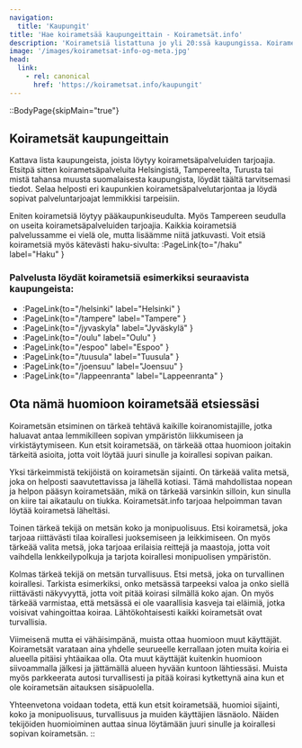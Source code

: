 ```yaml
---
navigation:
  title: 'Kaupungit'
title: 'Hae koirametsää kaupungeittain - Koirametsät.info'
description: 'Koirametsiä listattuna jo yli 20:ssä kaupungissa. Koirametsät Helsingissä, Jyväskylässä, Tampereella ja ympäri suomen kätevästi yhden palevelun kautta.'
image: '/images/koirametsat-info-og-meta.jpg'
head:
  link:
    - rel: canonical
      href: 'https://koirametsat.info/kaupungit'
---
```


::BodyPage{skipMain="true"}
## Koirametsät kaupungeittain

Kattava lista kaupungeista, joista löytyy koirametsäpalveluiden tarjoajia. Etsitpä sitten koirametsäpalveluita Helsingistä, Tampereelta, Turusta tai mistä tahansa muusta suomalaisesta kaupungista, löydät täältä tarvitsemasi tiedot. Selaa helposti eri kaupunkien koirametsäpalvelutarjontaa ja löydä sopivat palveluntarjoajat lemmikkisi tarpeisiin.

Eniten koirametsiä löytyy pääkaupunkiseudulta. Myös Tampereen seudulla on useita koirametsäpalveluiden tarjoajia. Kaikkia koirametsiä palvelussamme ei vielä ole, mutta lisäämme niitä jatkuvasti.
Voit etsiä koirametsiä myös kätevästi haku-sivulta: :PageLink{to="/haku" label="Haku" }

### Palvelusta löydät koirametsiä esimerkiksi seuraavista kaupungeista:
- :PageLink{to="/helsinki" label="Helsinki" }
- :PageLink{to="/tampere" label="Tampere" }
- :PageLink{to="/jyvaskyla" label="Jyväskylä" }
- :PageLink{to="/oulu" label="Oulu" }
- :PageLink{to="/espoo" label="Espoo" }
- :PageLink{to="/tuusula" label="Tuusula" }
- :PageLink{to="/joensuu" label="Joensuu" }
- :PageLink{to="/lappeenranta" label="Lappeenranta" }

## Ota nämä huomioon koirametsää etsiessäsi
Koirametsän etsiminen on tärkeä tehtävä kaikille koiranomistajille, jotka haluavat antaa lemmikilleen sopivan ympäristön liikkumiseen ja virkistäytymiseen. Kun etsit koirametsää, on tärkeää ottaa huomioon joitakin tärkeitä asioita, jotta voit löytää juuri sinulle ja koirallesi sopivan paikan.

Yksi tärkeimmistä tekijöistä on koirametsän sijainti. On tärkeää valita metsä, joka on helposti saavutettavissa ja lähellä kotiasi. Tämä mahdollistaa nopean ja helpon pääsyn koirametsään, mikä on tärkeää varsinkin silloin, kun sinulla on kiire tai aikataulu on tiukka. Koirametsät.info tarjoaa helpoimman tavan löytää koirametsä läheltäsi.

Toinen tärkeä tekijä on metsän koko ja monipuolisuus. Etsi koirametsä, joka tarjoaa riittävästi tilaa koirallesi juoksemiseen ja leikkimiseen. On myös tärkeää valita metsä, joka tarjoaa erilaisia reittejä ja maastoja, jotta voit vaihdella lenkkeilypolkuja ja tarjota koirallesi monipuolisen ympäristön.

Kolmas tärkeä tekijä on metsän turvallisuus. Etsi metsä, joka on turvallinen koirallesi. Tarkista esimerkiksi, onko metsässä tarpeeksi valoa ja onko siellä riittävästi näkyvyyttä, jotta voit pitää koirasi silmällä koko ajan. On myös tärkeää varmistaa, että metsässä ei ole vaarallisia kasveja tai eläimiä, jotka voisivat vahingoittaa koiraa. Lähtökohtaisesti kaikki koirametsät ovat turvallisia.

Viimeisenä mutta ei vähäisimpänä, muista ottaa huomioon muut käyttäjät. Koirametsät varataan aina yhdelle seurueelle kerrallaan joten muita koiria ei alueella pitäisi yhtäaikaa olla. Ota muut käyttäjät kuitenkin huomioon siivoammalla jälkesi ja jättämällä alueen hyvään kuntoon lähtiessäsi. Muista myös parkkeerata autosi turvallisesti ja pitää koirasi kytkettynä aina kun et ole koirametsän aitauksen sisäpuolella.

Yhteenvetona voidaan todeta, että kun etsit koirametsää, huomioi sijainti, koko ja monipuolisuus, turvallisuus ja muiden käyttäjien läsnäolo. Näiden tekijöiden huomioiminen auttaa sinua löytämään juuri sinulle ja koirallesi sopivan koirametsän.
::